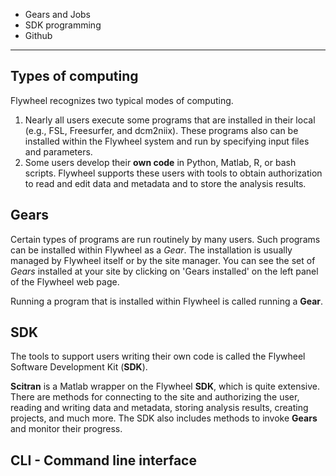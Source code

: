 * Gears and Jobs
* SDK programming
* Github

***

## Types of computing
Flywheel recognizes two typical modes of computing.  

1. Nearly all users execute some programs that are installed in their local (e.g., FSL, Freesurfer, and dcm2niix). These programs also can be installed within the Flywheel system and run by specifying input files and parameters. 
2. Some users develop their **own code** in Python, Matlab, R, or bash scripts. Flywheel supports these users with tools to obtain authorization to read and edit data and metadata and to store the analysis results.

## Gears 
Certain types of programs are run routinely by many users. Such programs can be installed within Flywheel as a *Gear*.  The installation is usually managed by Flywheel itself or by the site manager.  You can see the set of *Gears* installed at your site by clicking on 'Gears installed' on the left panel of the Flywheel web page.

Running a program that is installed within Flywheel is called running a **Gear**. 

## SDK
The tools to support users writing their own code is called the Flywheel Software Development Kit (**SDK**).

**Scitran** is a Matlab wrapper on the Flywheel **SDK**, which is quite extensive.  There are methods for connecting to the site and authorizing the user, reading and writing data and metadata, storing analysis results, creating projects, and much more. The SDK also includes methods to invoke **Gears** and monitor their progress. 

## CLI - Command line interface


